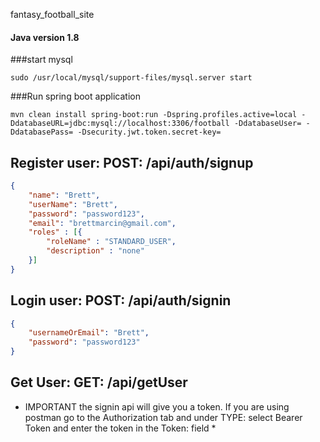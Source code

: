 fantasy_football_site

#### Java version 1.8

###start mysql
````
sudo /usr/local/mysql/support-files/mysql.server start
````
###Run spring boot application
````
mvn clean install spring-boot:run -Dspring.profiles.active=local -DdatabaseURL=jdbc:mysql://localhost:3306/football -DdatabaseUser= -DdatabasePass= -Dsecurity.jwt.token.secret-key=
````

## Register user: POST: /api/auth/signup

```json 
{
    "name": "Brett",
    "userName": "Brett",
    "password": "password123",
    "email": "brettmarcin@gmail.com",
    "roles" : [{
    	"roleName" : "STANDARD_USER",
    	"description" : "none"
    }]
}
```

## Login user: POST: /api/auth/signin

```json 
{
	"usernameOrEmail": "Brett",
	"password": "password123"
}
```

## Get User: GET: /api/getUser
* IMPORTANT the signin api will give you a token. If you are using postman
 go to the Authorization tab and under TYPE: select Bearer Token and enter 
 the token in the Token: field *